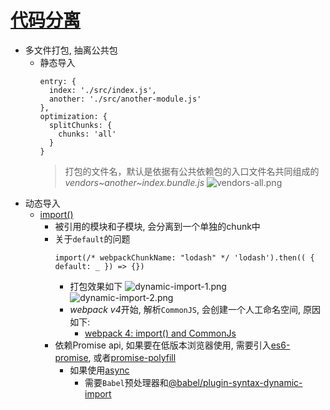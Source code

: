 # [代码分离](https://webpack.docschina.org/guides/code-splitting/#bundle-analysis)
- 多文件打包, 抽离公共包
  - 静态导入
    ```
    entry: {
      index: './src/index.js',
      another: './src/another-module.js'
    },
    optimization: {
      splitChunks: {
        chunks: 'all'
      }
    }
    ```
    > 打包的文件名，默认是依据有公共依赖包的入口文件名共同组成的*vendors~another~index.bundle.js*
    ![vendors-all.png](http://ww1.sinaimg.cn/large/8c4687a3ly1g6l8e4u6o2j21bi0xs11k.jpg)
- 动态导入
  - [import()](https://webpack.docschina.org/api/module-methods/#import-)
    - 被引用的模块和子模块, 会分离到一个单独的chunk中
    - 关于`default`的问题
      ```
      import(/* webpackChunkName: "lodash" */ 'lodash').then(( { default: _ }) => {})
      ```
      - 打包效果如下
        ![dynamic-import-1.png](http://ww1.sinaimg.cn/large/8c4687a3ly1g6l8eu78rsj21dm0x6gup.jpg)
        ![dynamic-import-2.png](http://ww1.sinaimg.cn/large/8c4687a3ly1g6l8f1vk6kj21y41284c6.jpg)
      - *webpack v4*开始, 解析`CommonJS`, 会创建一个人工命名空间, 原因如下:
        - [webpack 4: import() and CommonJs](https://medium.com/webpack/webpack-4-import-and-commonjs-d619d626b655)
    - 依赖Promise api, 如果要在低版本浏览器使用, 需要引入[es6-promise](https://github.com/stefanpenner/es6-promise), 或者[promise-polyfill](https://github.com/taylorhakes/promise-polyfill)
      - 如果使用[async](https://developer.mozilla.org/en-US/docs/Web/JavaScript/Reference/Statements/async_function)
        - 需要`Babel`预处理器和[@babel/plugin-syntax-dynamic-import](https://babel.docschina.org/docs/en/babel-plugin-syntax-dynamic-import/#installation)
